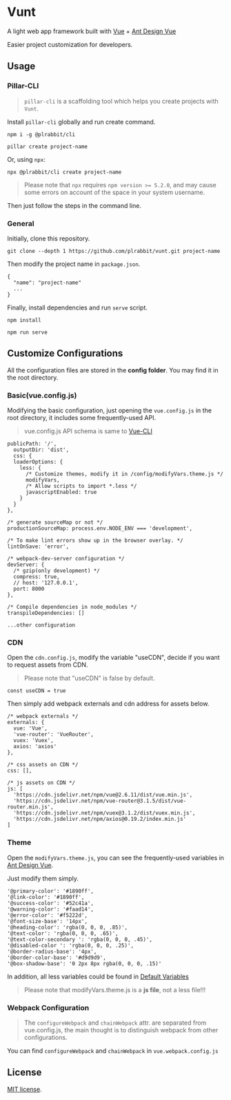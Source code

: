 # Vunt

A light web app framework built with [Vue](https://github.com/vuejs/vue) + [Ant Design Vue](https://github.com/vueComponent/ant-design-vue)

Easier project customization for developers.

## Usage

### Pillar-CLI

> ```pillar-cli``` is a scaffolding tool which helps you create projects with ```Vunt```.

Install ```pillar-cli``` globally and run create command.
```
npm i -g @plrabbit/cli

pillar create project-name
```

Or, using ```npx```:

```
npx @plrabbit/cli create project-name 
```
> Please note that ```npx``` requires ```npm version >= 5.2.0```, and may cause some errors on account of the space in your system username.

Then just follow the steps in the command line.

### General 

Initially, clone this repository.
```
git clone --depth 1 https://github.com/plrabbit/vunt.git project-name
```

Then modify the project name in ```package.json```.
```
{
  "name": "project-name"
  ...
}
```

Finally, install dependencies and run ```serve``` script.
```
npm install

npm run serve
```

## Customize Configurations

All the configuration files are stored in the **config folder**. You may find it in the root directory.

### Basic(vue.config.js)

Modifying the basic configuration, just opening the ```vue.config.js``` in the root directory, it includes some frequently-used API.

> vue.config.js API schema is same to [Vue-CLI](https://cli.vuejs.org/config/#vue-config-js)

```
publicPath: '/',
  outputDir: 'dist',
  css: {
  loaderOptions: {
    less: {
      /* Customize themes, modify it in /config/modifyVars.theme.js */
      modifyVars,
      /* Allow scripts to import *.less */
      javascriptEnabled: true
    }
  }
},

/* generate sourceMap or not */
productionSourceMap: process.env.NODE_ENV === 'development',

/* To make lint errors show up in the browser overlay. */
lintOnSave: 'error', 

/* webpack-dev-server configuration */
devServer: {
  /* gzip(only development) */
  compress: true,
  // host: '127.0.0.1',
  port: 8000
},

/* Compile dependencies in node_modules */
transpileDependencies: []

...other configuration
```

### CDN

Open the ```cdn.config.js```, modify the variable "useCDN", decide if you want to request assets from CDN.

> Please note that "useCDN" is false by default.

```
const useCDN = true
```

Then simply add webpack externals and cdn address for assets below.
```
/* webpack externals */
externals: {
  vue: 'Vue',
  'vue-router': 'VueRouter',
  vuex: 'Vuex',
  axios: 'axios'
},

/* css assets on CDN */
css: [],

/* js assets on CDN */
js: [
  'https://cdn.jsdelivr.net/npm/vue@2.6.11/dist/vue.min.js',
  'https://cdn.jsdelivr.net/npm/vue-router@3.1.5/dist/vue-router.min.js',
  'https://cdn.jsdelivr.net/npm/vuex@3.1.2/dist/vuex.min.js',
  'https://cdn.jsdelivr.net/npm/axios@0.19.2/index.min.js'
]
```

### Theme

Open the ```modifyVars.theme.js```, you can see the frequently-used variables in [Ant Design Vue](https://github.com/vueComponent/ant-design-vue).

Just modify them simply.

```
'@primary-color': '#1890ff',
'@link-color': '#1890ff',
'@success-color': '#52c41a',
'@warning-color': '#faad14',
'@error-color': '#f5222d',
'@font-size-base': '14px',
'@heading-color': 'rgba(0, 0, 0, .85)',
'@text-color': 'rgba(0, 0, 0, .65)',
'@text-color-secondary ': 'rgba(0, 0, 0, .45)',
'@disabled-color ': 'rgba(0, 0, 0, .25)',
'@border-radius-base': '4px',
'@border-color-base': '#d9d9d9',
'@box-shadow-base': '0 2px 8px rgba(0, 0, 0, .15)'
```

In addition, all less variables could be found in [Default Variables](https://github.com/vueComponent/ant-design-vue/blob/master/components/style/themes/default.less)

> Please note that modifyVars.theme.js is a **js file**, not a less file!!!

### Webpack Configuration

> The ```configureWebpack``` and ```chainWebpack``` attr. are separated from vue.config.js, the main thought is to distinguish webpack from other configurations.

You can find ```configureWebpack``` and ```chainWebpack``` in ```vue.webpack.config.js```

## License

[MIT license](./LICENSE).
